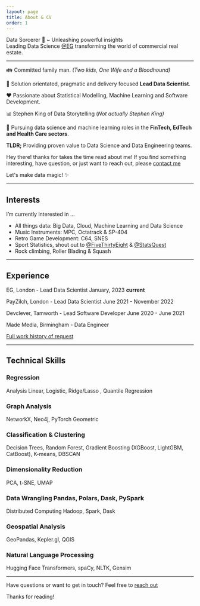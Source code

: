 ```yaml
---
layout: page
title: About & CV
order: 1 
---
```


<p class="message">
Data Sorcerer 🧙 ~ Unleashing powerful insights<br> 
Leading Data Science <a href="https://twitter.com/EGPropertyNews">@EG</a> transforming the world of commercial real estate.<br> 
</p>

---

👪 Committed family man. *(Two kids, One Wife and a Bloodhound)*

🔧 Solution orientated, pragmatic and delivery focused **Lead Data Scientist**. 

❤️ Passionate about Statistical Modelling, Machine Learning and Software Development. 

📊 Stephen King of Data Storytelling (*Not actually Stephen King)*

🧮 Pursuing data science and machine learning roles in the **FinTech, EdTech and Health Care sectors**. 

**TLDR;** Providing proven value to Data Science and Data Engineering teams. 

<p class="message">
  Hey there! thanks for takes the time read about me! If you find something interesting, have question,
	or just want to reach out, please <a href="contact">contact me</a> 
</p>

Let's make data magic! ✨

---
## Interests

I’m currently interested in ...

  - All things data: Big Data, Cloud, Machine Learning and Data Science
  - Music Instruments: MPC, Octatrack & SP-404
  - Retro Game Development: C64, SNES 
  - Sport Statistics, shout out to [@FiveThirtyEight](https://twitter.com/FiveThirtyEight) & [@StatsQuest](https://twitter.com/hashtag/statsquest)
  - Rock climbing, Roller Blading & Squash 
  
  
---

## Experience

EG, London - Lead Data Scientist January, 2023 **current**

PayZilch, London - Lead Data Scientist June 2021 - November 2022

Devclever, Tamworth - Lead Software Developer June 2020 - June 2021 

Made Media, Birmingham - Data Engineer 

[Full work history of request](contact)


---

## Technical Skills

### Regression 
Analysis Linear, Logistic, Ridge/Lasso , Quantile Regression


### Graph Analysis
NetworkX, Neo4j, PyTorch Geometric

### Classification & Clustering 
Decision Trees, Random Forest, Gradient Boosting (XGBoost, LightGBM, CatBoost), K-means, DBSCAN

### Dimensionality Reduction 
PCA, t-SNE, UMAP

### Data Wrangling Pandas, Polars, Dask, PySpark
Distributed Computing Hadoop, Spark, Dask

### Geospatial Analysis
GeoPandas, Kepler.gl, QGIS

### Natural Language Processing
Hugging Face Transformers, spaCy, NLTK, Gensim

---

Have questions or want to get in touch? Feel free to [reach out](contact.html) 

Thanks for reading!
